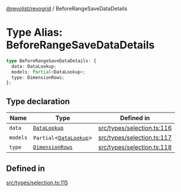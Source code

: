 [@revolist/revogrid](README.md) / BeforeRangeSaveDataDetails

# Type Alias: BeforeRangeSaveDataDetails

```ts
type BeforeRangeSaveDataDetails: {
  data: DataLookup;
  models: Partial<DataLookup>;
  type: DimensionRows;
};
```

## Type declaration

| Name | Type | Defined in |
| ------ | ------ | ------ |
| `data` | [`DataLookup`](TypeAlias.DataLookup.md) | [src/types/selection.ts:116](https://github.com/revolist/revogrid/blob/7441a116e7c14801fe05f009e2206ea7b70630f5/src/types/selection.ts#L116) |
| `models` | `Partial`\<[`DataLookup`](TypeAlias.DataLookup.md)\> | [src/types/selection.ts:117](https://github.com/revolist/revogrid/blob/7441a116e7c14801fe05f009e2206ea7b70630f5/src/types/selection.ts#L117) |
| `type` | [`DimensionRows`](TypeAlias.DimensionRows.md) | [src/types/selection.ts:118](https://github.com/revolist/revogrid/blob/7441a116e7c14801fe05f009e2206ea7b70630f5/src/types/selection.ts#L118) |

## Defined in

[src/types/selection.ts:115](https://github.com/revolist/revogrid/blob/7441a116e7c14801fe05f009e2206ea7b70630f5/src/types/selection.ts#L115)
